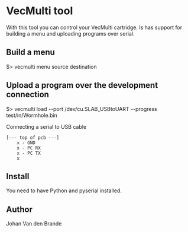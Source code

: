 VecMulti tool
=============

With this tool you can control your VecMulti cartridge.
Is has support for building a menu and uploading programs over serial.

Build a menu
------------

 $> vecmulti menu source destination

Upload a program over the development connection
------------------------------------------------

 $> vecmulti load --port /dev/cu.SLAB_USBtoUART --progress test/in/Wormhole.bin

Connecting a serial to USB cable

 ```
[--- top of pcb ---]
     x - GND
     x - PC RX
     x - PC TX
     x
 ```
 
Install
-------

You need to have Python and pyserial installed.

Author
------

Johan Van den Brande
 


